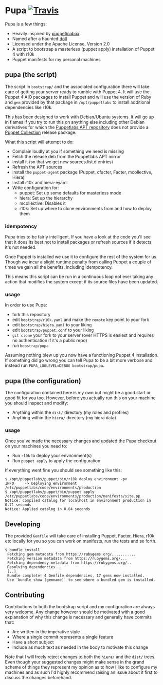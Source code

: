 # Pupa [![Travis](https://img.shields.io/travis/daenney/pupa.svg?style=flat-square)]()

Pupa is a few things:

* Heavily inspired by [puppetinabox](https://github.com/puppetinabox/documentation)
* Named after a haunted [doll](http://www.nightwatchparanormal.com/pupa-the-haunted-doll.html)
* Licensed under the Apache License, Version 2.0
* A script to bootstrap a masterless (puppet apply) installation of Puppet 4
  with r10k
* Puppet manifests for my personal machines

## pupa (the script)

The script in `bootstrap/` and the associated configuration there will take care
of getting your server ready to rumble with Puppet 4. It will use the Puppet 4
AIO packages to install Puppet and will use the version of Ruby and `gem`
provided by that package in `/opt/puppetlabs` to install additional dependencies
like r10k.

This has been designed to work with Debian/Ubuntu systems. It will go up in
flames if you try to run this on anything else including other Debian
derivatives for which the [Puppetlabs APT repository](https://apt.puppetlabs.com)
does not provide a [Puppet Collection](https://puppetlabs.com/blog/welcome-puppet-collections)
release package.

What this script will attempt to do:

* Complain loudly at you if something we need is missing
* Fetch the release deb from the Puppetlabs APT mirror
* Install it (so that we get new sources.list.d entries)
* Refresh the APT sources
* Install the `puppet-agent` package (Puppet, cfacter, Facter, mcollective,
  Hiera)
* Install r10k and hiera-eyaml
* Write configuration for:
  * puppet: Set up some defaults for masterless mode
  * hiera: Set up the hierarchy
  * mcollective: Disables it
  * r10k: Set up where to clone environments from and how to deploy them

### idempotency

Pupa tries to be fairly intelligent. If you have a look at the code you'll see
that it does its best not to install packages or refresh sources if it detects
it's not needed.

Once Puppet is installed we use it to configure the rest of the system for us.
Though we incur a slight runtime penalty from calling Puppet a couple of times
we gain all the benefits, including idempotency.

This means this script can be run in a continuous loop not ever taking any
action that modifies the system except if its source files have been updated.

### usage

In order to use Pupa:

* fork this repository
* edit `bootstrap/r10k.yaml` and make the `remote` key point to your fork
* edit `bootstrap/hiera.yaml` to your liking
* edit `bootstrap/puppet.conf` to your liking
* `git clone` your fork to your server (over HTTPS is easiest and requires no
  authentication if it's a public repo)
* run `boostrap/pupa`

Assuming nothing blew up you now have a functioning Puppet 4 installation. If
something did go wrong you can tell Pupa to be a bit more verbose and instead
run `PUPA_LOGLEVEL=DEBUG bootstrap/pupa`.

## pupa (the configuration)

The configuration contained here is my own but might be a good start or good fit
for you too. However, before you actually run this on your machine you should
inspect and modify:

* Anything within the `dist/` directory (my roles and profiles)
* Anything within the `hiera/` directory (my hiera data)

### usage

Once you've made the necessary changes and updated the Pupa checkout on your
machines you need to:

* Run `r10k` to deploy your environment(s)
* Run `puppet apply` to apply the configuration

If everything went fine you should see something like this:

```
$ /opt/puppetlabs/puppet/bin/r10k deploy environment -pv
INFO	 -> Deploying environment /etc/puppetlabs/code/environments/production
$ /opt/puppetlabs/puppet/bin/puppet apply /etc/puppetlabs/code/environments/production/manifests/site.pp
Notice: Compiled catalog for localhost in environment production in 0.71 seconds
Notice: Applied catalog in 0.04 seconds
```

## Developing

The provided `Gemfile` will take care of installing Puppet, Facter, Hiera, r10k
etc locally for you so you can work on manifests, run the tests and so forth.

```
$ bundle install
 Fetching gem metadata from https://rubygems.org/...........
 Fetching version metadata from https://rubygems.org/...
 Fetching dependency metadata from https://rubygems.org/..
 Resolving dependencies...
 [..]
 Bundle complete! 4 Gemfile dependencies, 17 gems now installed.
 Use `bundle show [gemname]` to see where a bundled gem is installed.
```

## Contributing

Contributions to both the bootstrap script and my configuration are always very
welcome. Any change however should be motivated with a good explanation of why
this change is necessary and generally have commits that:

* Are written in the imperative style
* Where a single commit represents a single feature
* Have a short subject
* Include as much text as needed in the body to motivate this change

Note that I will freely reject changes to both the `hiera/` and the `dist/`
trees. Even though your suggested changes might make sense in the grand scheme
of things they represent my opinion as to how I like to configure my machines
and as such I'd highly recommend raising an issue about it first to discuss the
changes beforehand.
